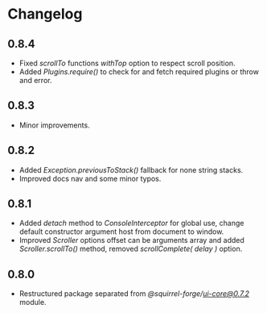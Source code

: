 # Changelog

## 0.8.4
 - Fixed *scrollTo* functions *withTop* option to respect scroll position.
 - Added *Plugins.require()* to check for and fetch required plugins or throw and error.

## 0.8.3
 - Minor improvements.

## 0.8.2
 - Added *Exception.previousToStack()* fallback for none string stacks.
 - Improved docs nav and some minor typos.

## 0.8.1
 - Added *detach* method to *ConsoleInterceptor* for global use, change default constructor argument host from document to window.
 - Improved *Scroller* options offset can be arguments array and added *Scroller.scrollTo()* method, removed *scrollComplete( delay )* option.

## 0.8.0
 - Restructured package separated from *@squirrel-forge/ui-core@0.7.2* module.
